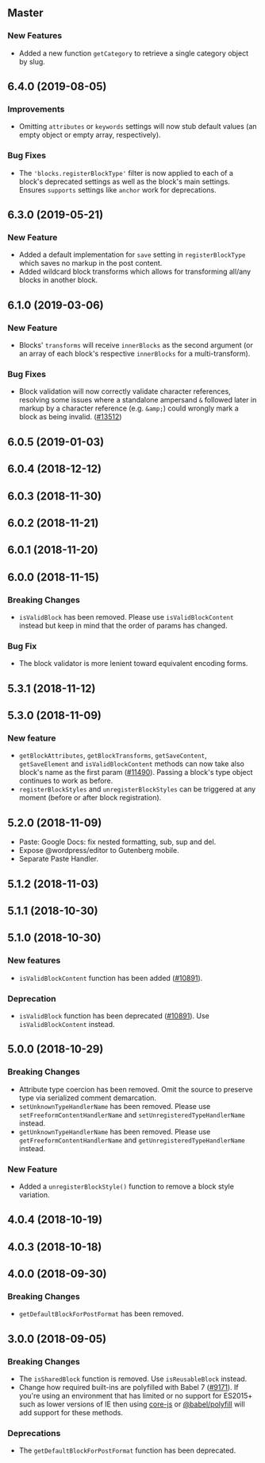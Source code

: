 ## Master

### New Features

- Added a new function `getCategory` to retrieve a single category object by slug.

## 6.4.0 (2019-08-05)

### Improvements

- Omitting `attributes` or `keywords` settings will now stub default values (an empty object or empty array, respectively).

### Bug Fixes

- The `'blocks.registerBlockType'` filter is now applied to each of a block's deprecated settings as well as the block's main settings. Ensures `supports` settings like `anchor` work for deprecations.

## 6.3.0 (2019-05-21)

### New Feature

- Added a default implementation for `save` setting in `registerBlockType` which saves no markup in the post content.
- Added wildcard block transforms which allows for transforming all/any blocks in another block.

## 6.1.0 (2019-03-06)

### New Feature

- Blocks' `transforms` will receive `innerBlocks` as the second argument (or an array of each block's respective `innerBlocks` for a multi-transform).

### Bug Fixes

- Block validation will now correctly validate character references, resolving some issues where a standalone ampersand `&` followed later in markup by a character reference (e.g. `&amp;`) could wrongly mark a block as being invalid. ([#13512](https://github.com/WordPress/gutenberg/pull/13512))

## 6.0.5 (2019-01-03)

## 6.0.4 (2018-12-12)

## 6.0.3 (2018-11-30)

## 6.0.2 (2018-11-21)

## 6.0.1 (2018-11-20)

## 6.0.0 (2018-11-15)

### Breaking Changes

- `isValidBlock` has been removed. Please use `isValidBlockContent` instead but keep in mind that the order of params has changed.

### Bug Fix

- The block validator is more lenient toward equivalent encoding forms.

## 5.3.1 (2018-11-12)

## 5.3.0 (2018-11-09)

### New feature

- `getBlockAttributes`, `getBlockTransforms`, `getSaveContent`, `getSaveElement` and `isValidBlockContent` methods can now take also block's name as the first param ([#11490](https://github.com/WordPress/gutenberg/pull/11490)). Passing a block's type object continues to work as before.
- `registerBlockStyles` and `unregisterBlockStyles` can be triggered at any moment (before or after block registration).

## 5.2.0 (2018-11-09)

- Paste: Google Docs: fix nested formatting, sub, sup and del.
- Expose @wordpress/editor to Gutenberg mobile.
- Separate Paste Handler.

## 5.1.2 (2018-11-03)

## 5.1.1 (2018-10-30)

## 5.1.0 (2018-10-30)

### New features

- `isValidBlockContent` function has been added ([#10891](https://github.com/WordPress/gutenberg/pull/10891)).

### Deprecation

- `isValidBlock` function has been deprecated ([#10891](https://github.com/WordPress/gutenberg/pull/10891)). Use `isValidBlockContent` instead.

## 5.0.0 (2018-10-29)

### Breaking Changes

- Attribute type coercion has been removed. Omit the source to preserve type via serialized comment demarcation.
- `setUnknownTypeHandlerName` has been removed. Please use `setFreeformContentHandlerName` and `setUnregisteredTypeHandlerName` instead.
- `getUnknownTypeHandlerName` has been removed. Please use `getFreeformContentHandlerName` and `getUnregisteredTypeHandlerName` instead.

### New Feature

- Added a `unregisterBlockStyle()` function to remove a block style variation.

## 4.0.4 (2018-10-19)

## 4.0.3 (2018-10-18)

## 4.0.0 (2018-09-30)

### Breaking Changes

- `getDefaultBlockForPostFormat` has been removed.

## 3.0.0 (2018-09-05)

### Breaking Changes

- The `isSharedBlock` function is removed. Use `isReusableBlock` instead.
- Change how required built-ins are polyfilled with Babel 7 ([#9171](https://github.com/WordPress/gutenberg/pull/9171)). If you're using an environment that has limited or no support for ES2015+ such as lower versions of IE then using [core-js](https://github.com/zloirock/core-js) or [@babel/polyfill](https://babeljs.io/docs/en/next/babel-polyfill) will add support for these methods.

### Deprecations

- The `getDefaultBlockForPostFormat` function has been deprecated.
